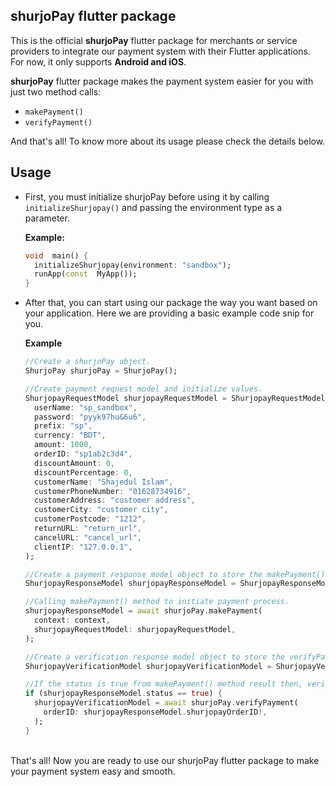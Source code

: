 ## shurjoPay flutter package

This is the official **shurjoPay** flutter package for merchants or service providers to integrate our payment system with their Flutter applications. For now, it only supports **Android and iOS**.

**shurjoPay** flutter package makes the payment system easier for you with just two method calls:

- `makePayment()`
- `verifyPayment()`

And that's all! To know more about its usage please check the details below.

## Usage

- First, you must initialize shurjoPay before using it by calling `initializeShurjopay()` and passing the environment type as a parameter.

  **Example:**

  ```dart
  void  main() {
    initializeShurjopay(environment: "sandbox");
    runApp(const  MyApp());
  }
  ```

- After that, you can start using our package the way you want based on your application. Here we are providing a basic example code snip for you.

  **Example**

  ```dart
  //Create a shurjoPay object.
  ShurjoPay shurjoPay = ShurjoPay();

  //Create payment request model and initialize values.
  ShurjopayRequestModel shurjopayRequestModel = ShurjopayRequestModel(
    userName: "sp_sandbox",
    password: "pyyk97hu&6u6",
    prefix: "sp",
    currency: "BDT",
    amount: 1000,
    orderID: "sp1ab2c3d4",
    discountAmount: 0,
    discountPercentage: 0,
    customerName: "Shajedul Islam",
    customerPhoneNumber: "01628734916",
    customerAddress: "customer address",
    customerCity: "customer city",
    customerPostcode: "1212",
    returnURL: "return_url",
    cancelURL: "cancel_url",
    clientIP: "127.0.0.1",
  );

  //Create a payment response model object to store the makePayment() method results.
  ShurjopayResponseModel shurjopayResponseModel = ShurjopayResponseModel();

  //Calling makePayment() method to initiate payment process.
  shurjopayResponseModel = await shurjoPay.makePayment(
    context: context,
    shurjopayRequestModel: shurjopayRequestModel,
  );

  //Create a verification response model object to store the verifyPayment() method results
  ShurjopayVerificationModel shurjopayVerificationModel = ShurjopayVerificationModel();

  //If the status is true from makePayment() method result then, verify the payment by calling verifyPayment() method whenever you want.
  if (shurjopayResponseModel.status == true) {
    shurjopayVerificationModel = await shurjoPay.verifyPayment(
      orderID: shurjopayResponseModel.shurjopayOrderID!,
    );
  }
  ```

<br>
That's all! Now you are ready to use our shurjoPay flutter package to make your payment system easy and smooth.
